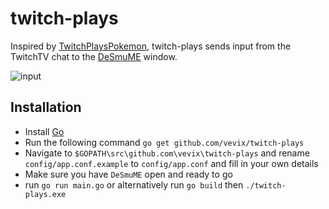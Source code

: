 # twitch-plays

Inspired by [TwitchPlaysPokemon](http://www.twitch.tv/twitchplayspokemon), twitch-plays sends input from the TwitchTV chat to the [DeSmuME](http://desmume.org/) window.

![input](http://i.imgur.com/aatUPTc.png)

## Installation

* Install [Go](http://golang.org/)
* Run the following command `go get github.com/vevix/twitch-plays`
* Navigate to `$GOPATH\src\github.com\vevix\twitch-plays` and rename `config/app.conf.example` to `config/app.conf` and fill in your own details
* Make sure you have `DeSmuME` open and ready to go
* run `go run main.go` or alternatively run `go build` then `./twitch-plays.exe`
